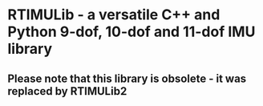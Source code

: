# RTIMULib - a versatile C++ and Python 9-dof, 10-dof and 11-dof IMU library

## Please note that this library is obsolete - it was replaced by RTIMULib2


